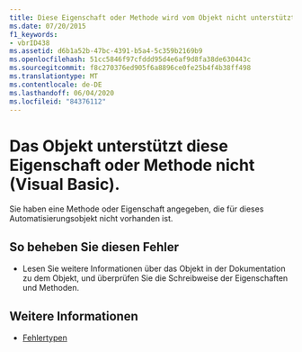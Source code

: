 ```yaml
---
title: Diese Eigenschaft oder Methode wird vom Objekt nicht unterstützt
ms.date: 07/20/2015
f1_keywords:
- vbrID438
ms.assetid: d6b1a52b-47bc-4391-b5a4-5c359b2169b9
ms.openlocfilehash: 51cc5846f97cfddd95d4e6af9d8fa38de630443c
ms.sourcegitcommit: f8c270376ed905f6a8896ce0fe25b4f4b38ff498
ms.translationtype: MT
ms.contentlocale: de-DE
ms.lasthandoff: 06/04/2020
ms.locfileid: "84376112"
---
```

# <a name="object-doesnt-support-this-property-or-method-visual-basic"></a>Das Objekt unterstützt diese Eigenschaft oder Methode nicht (Visual Basic).
Sie haben eine Methode oder Eigenschaft angegeben, die für dieses Automatisierungsobjekt nicht vorhanden ist.  
  
## <a name="to-correct-this-error"></a>So beheben Sie diesen Fehler  
  
- Lesen Sie weitere Informationen über das Objekt in der Dokumentation zu dem Objekt, und überprüfen Sie die Schreibweise der Eigenschaften und Methoden.  
  
## <a name="see-also"></a>Weitere Informationen

- [Fehlertypen](../programming-guide/language-features/error-types.md)
